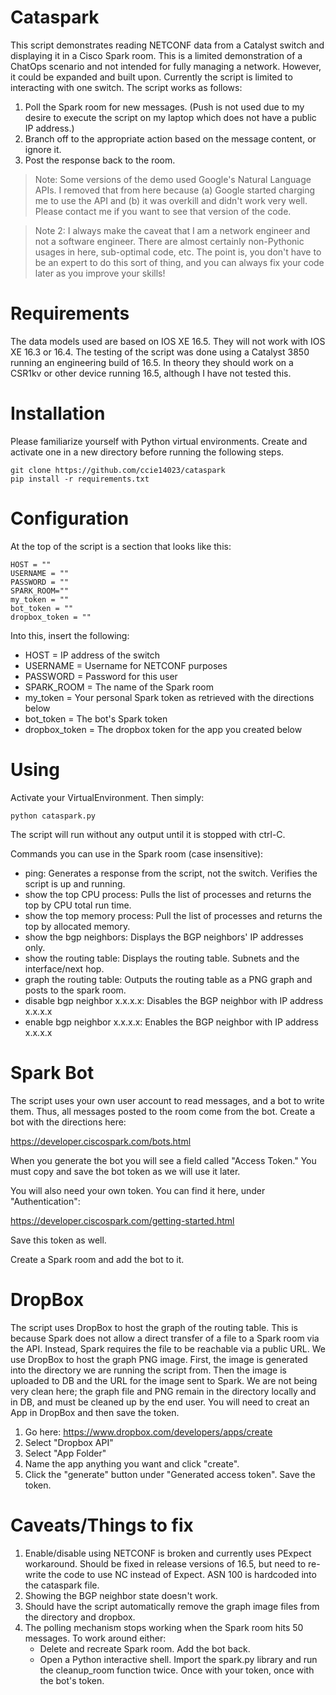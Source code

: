 Cataspark
=======

This script demonstrates reading NETCONF data from a Catalyst switch and displaying it in a Cisco Spark room.  This is a limited demonstration of a ChatOps scenario  and not intended for fully managing a network.  However, it could be expanded and built upon.  Currently the script is limited to interacting with one switch.  The script works as follows:

1.  Poll the Spark room for new messages.  (Push is not used due to my desire to execute the script on my laptop which does not have a public IP address.)
2.  Branch off to the appropriate action based on the message content, or ignore it.
3.  Post the response back to the room.

>  Note:  Some versions of the demo used Google's Natural Language APIs.  I removed that from here because (a) Google started charging me to use the API and (b) it was overkill and didn't work very well.  Please contact me if you want to see that version of the code.

>  Note 2:  I always make the caveat that I am a network engineer and not a software engineer.  There are almost certainly non-Pythonic usages in here, sub-optimal code, etc.  The point is, you don't have to be an expert to do this sort of thing, and you can always fix your code later as you improve your skills!

# Requirements
The data models used are based on IOS XE 16.5.  They will not work with IOS XE 16.3 or 16.4.  The testing of the script was done using a Catalyst 3850 running an engineering build of 16.5.  In theory they should work on a CSR1kv or other device running 16.5, although I have not tested this.

# Installation

Please familiarize yourself with Python virtual environments.  Create and activate one in a new directory before running the following steps.

```
git clone https://github.com/ccie14023/cataspark
pip install -r requirements.txt
```

# Configuration

At the top of the script is a section that looks like this:

```
HOST = ""
USERNAME = ""
PASSWORD = ""
SPARK_ROOM=""
my_token = ""
bot_token = ""
dropbox_token = ""
```

Into this, insert the following:

* HOST = IP address of the switch
* USERNAME = Username for NETCONF purposes
* PASSWORD = Password for this user
* SPARK_ROOM = The name of the Spark room 
* my_token = Your personal Spark token as retrieved with the directions below
* bot_token = The bot's Spark token
* dropbox_token = The dropbox token for the app you created below

#  Using

Activate your VirtualEnvironment.  Then simply:

```
python cataspark.py
```
The script will run without any output until it is stopped with ctrl-C.

Commands you can use in the Spark room (case insensitive):

* ping:  Generates a response from the script, not the switch.  Verifies the script is up and running.
* show the top CPU process:  Pulls the list of processes and returns the top by CPU total run time.
* show the top memory process:  Pull the list of processes and returns the top by allocated memory.
* show the bgp neighbors:  Displays the BGP neighbors' IP addresses only.
* show the routing table:  Displays the routing table.  Subnets and the interface/next hop.
* graph the routing table:  Outputs the routing table as a PNG graph and posts to the spark room.
* disable bgp neighbor x.x.x.x:  Disables the BGP neighbor with IP address x.x.x.x
* enable bgp neighbor x.x.x.x:  Enables the BGP neighbor with IP address x.x.x.x


# Spark Bot

The script uses your own user account to read messages, and a bot to write them.  Thus, all messages posted to the room come from the bot.  Create a bot with the directions here:

https://developer.ciscospark.com/bots.html

When you generate the bot you will see a field called "Access Token."  You must copy and save the bot token as we will use it later.

You will also need your own token.  You can find it here, under "Authentication":

https://developer.ciscospark.com/getting-started.html

Save this token as well.

Create a Spark room and add the bot to it.

# DropBox
The script uses DropBox to host the graph of the routing table.  This is because Spark does not allow a direct transfer of a file to a Spark room via the API.  Instead, Spark requires the file to be reachable via a public URL.  We use DropBox to host the graph PNG image.  First, the image is generated into the directory we are running the script from.  Then the image is uploaded to DB and the URL for the image sent to Spark.  We are not being very clean here;  the graph file and PNG remain in the directory locally and in DB, and must be cleaned up by the end user.  You will need to creat an App in DropBox and then save the token.

1.  Go here:  https://www.dropbox.com/developers/apps/create
2.  Select "Dropbox API"
3.  Select "App Folder"
4.  Name the app anything you want and click "create".
5.  Click the "generate" button under "Generated access token".  Save the token.

#  Caveats/Things to fix

1.  Enable/disable using NETCONF is broken and currently uses PExpect workaround.  Should be fixed in release versions of 16.5, but need to re-write the code to use NC instead of Expect.  ASN 100 is hardcoded into the cataspark file.
2.  Showing the BGP neighbor state doesn't work.
3.  Should have the script automatically remove the graph image files from the directory and dropbox.
4.  The polling mechanism stops working when the Spark room hits 50 messages.  To work around either:
	*  Delete and recreate Spark room.  Add the bot back.
	*  Open a Python interactive shell.  Import the spark.py library and run the cleanup_room function twice.  Once with your token, once with the bot's token.



